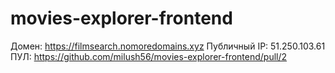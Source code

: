 # movies-explorer-frontend
Домен: https://filmsearch.nomoredomains.xyz
Публичный IP: 51.250.103.61
ПУЛ: https://github.com/milush56/movies-explorer-frontend/pull/2